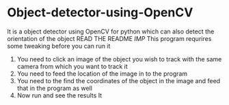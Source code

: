 # Object-detector-using-OpenCV
It is a object detector using OpenCV for python which can also detect the orientation of the object READ THE README _IMP_
This program requrires some tweaking before you can run it 
1. You need to click an image of the object you wish to track with the same camera from which you want to track it
2. You need to feed the location of the image in to the program 
3. You need to the find the coordinates of the object in the image and feed that in the program as well
4. Now run and see the results 
It 
